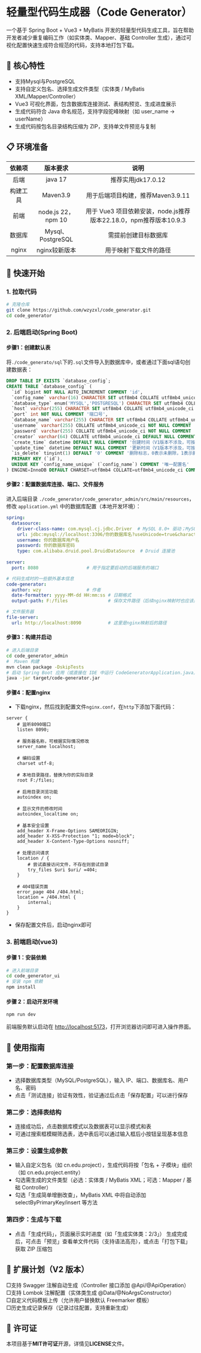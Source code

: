 # 轻量型代码生成器（Code Generator）

一个基于 Spring Boot + Vue3 + MyBatis 开发的轻量型代码生成工具，旨在帮助开发者减少重复编码工作（如实体类、Mapper、基础 Controller 生成），通过可视化配置快速生成符合规范的代码，支持本地打包下载。

## 🌟 核心特性

- 支持Mysql与PostgreSQL
- 支持自定义包名、选择生成文件类型（实体类 / MyBatis XML/Mapper/Controller）
- Vue3 可视化界面，包含数据库连接测试、表结构预览、生成进度展示
- 生成代码符合 Java 命名规范，支持字段驼峰映射（如 user_name → userName）
- 生成代码按包名目录结构压缩为 ZIP，支持单文件预览与复制

## 📋 环境准备

|依赖项|版本要求|说明|
|:--:|:--:|:--:|
|后端|java 17|推荐实用jdk17.0.12|
|构建工具|Maven3.9|用于后端项目构建，推荐Maven3.9.11|
|前端|node.js 22，npm 10|用于 Vue3 项目依赖安装，node.js推荐版本22.18.0，npm推荐版本10.9.3|
|数据库|Mysql、PostgreSQL|需提前创建目标数据库|
|nginx|nginx较新版本|用于映射下载文件的路径|

## 🚀 快速开始

### 1. 拉取代码

```sh
# 克隆仓库
git clone https://github.com/wzyzxl/code_generator.git
cd code_generator
```

### 2. 后端启动(Spring Boot)

#### 步骤1：创建默认表

将`./code_generato/sql`下的`.sql`文件导入到数据库中，或者通过下面sql语句创建数据表：

```sql
DROP TABLE IF EXISTS `database_config`;
CREATE TABLE `database_config` (
  `id` bigint NOT NULL AUTO_INCREMENT COMMENT 'id',
  `config_name` varchar(16) CHARACTER SET utf8mb4 COLLATE utf8mb4_unicode_ci NOT NULL COMMENT '配置名称',
  `database_type` enum('MYSQL','POSTGRESQL') CHARACTER SET utf8mb4 COLLATE utf8mb4_unicode_ci NOT NULL COMMENT '数据库类型，MYSQL或POSTGRESQL',
  `host` varchar(255) CHARACTER SET utf8mb4 COLLATE utf8mb4_unicode_ci NOT NULL COMMENT '主机地址',
  `port` int NOT NULL COMMENT '端口号',
  `database_name` varchar(255) CHARACTER SET utf8mb4 COLLATE utf8mb4_unicode_ci NOT NULL COMMENT '数据库名称',
  `username` varchar(255) COLLATE utf8mb4_unicode_ci NOT NULL COMMENT '用户名',
  `password` varchar(255) COLLATE utf8mb4_unicode_ci NOT NULL COMMENT '密码',
  `creator` varchar(64) COLLATE utf8mb4_unicode_ci DEFAULT NULL COMMENT '创建者标识（V1版本不涉及，可按需删除）',
  `create_time` datetime DEFAULT NULL COMMENT '创建时间（V1版本不涉及，可按需删除）',
  `update_time` datetime DEFAULT NULL COMMENT '更新时间（V1版本不涉及，可按需删除）',
  `is_delete` tinyint(1) DEFAULT '0' COMMENT '删除标志，0表示未删除，1表示删除，（V1版本不涉及，可按需删除）',
  PRIMARY KEY (`id`),
  UNIQUE KEY `config_name_unique` (`config_name`) COMMENT '唯一配置名'
) ENGINE=InnoDB DEFAULT CHARSET=utf8mb4 COLLATE=utf8mb4_unicode_ci COMMENT='用于存储页面中数据库的相关配置，方便后续直接连接相关配置数据库，而不用重复连接';
```

#### 步骤2：配置数据库连接、端口、文件服务

进入后端目录 `./code_generator/code_generator_admin/src/main/resources`，修改 `application.yml` 中的数据库配置（本地开发环境）：

```yaml
spring:
  datasource:
    driver-class-name: com.mysql.cj.jdbc.Driver  # MySQL 8.0+ 驱动；MySQL 5.7 用 com.mysql.jdbc.Driver
    url: jdbc:mysql://localhost:3306/你的数据库名?useUnicode=true&characterEncoding=utf8&serverTimezone=GMT%2B8
    username: 你的数据库用户名
    password: 你的数据库密码
    type: com.alibaba.druid.pool.DruidDataSource  # Druid 连接池
    
server:
  port: 8080                  # 用于指定要启动的后端服务的端口

# 代码生成时的一些额外基本信息
code-generator:
  author: wzy                 # 作者
  date-formatter: yyyy-MM-dd HH:mm:ss # 日期格式
  output-path: F:/files               # 保存文件路径（后续nginx映射时也应该是这个路径）

# 文件服务器
file-server:
  url: http://localhost:8090          # 这里是nginx映射后的路径
```

#### 步骤3：构建并启动

```sh
# 进入后端目录
cd code_generator_admin
#  Maven 构建
mvn clean package -DskipTests
# 启动 Spring Boot 应用（或直接在 IDE 中运行 CodeGeneratorApplication.java）
java -jar target/code-generator.jar
```

#### 步骤4：配置nginx

- 下载nginx，然后找到配置文件`nginx.conf`，在`http`下添加下面代码：

```apache_conf
server {
    # 监听8090端口
    listen 8090;

    # 服务器名称，可根据实际情况修改
    server_name localhost;
    
    # 编码设置
    charset utf-8;
    
    # 本地目录路径，替换为你的实际目录
    root F:/files;
    
    # 启用目录浏览功能
    autoindex on;

    # 显示文件的修改时间
    autoindex_localtime on;
    
    # 基本安全设置
    add_header X-Frame-Options SAMEORIGIN;
    add_header X-XSS-Protection "1; mode=block";
    add_header X-Content-Type-Options nosniff;
    
    # 处理访问请求
    location / {
        # 尝试直接访问文件，不存在则尝试目录
        try_files $uri $uri/ =404;
    }
    
    # 404错误页面
    error_page 404 /404.html;
    location = /404.html {
        internal;
    }
}
```

- 保存配置文件后，启动nginx即可

### 3. 前端启动(vue3)

#### 步骤 1：安装依赖

```sh
# 进入前端目录
cd code_generator_ui
# 安装 npm 依赖
npm install
```

#### 步骤 2：启动开发环境

```sh
npm run dev
```

前端服务默认启动在 [http://localhost:5173](http://localhost:5173)，打开浏览器访问即可进入操作界面。

## 📖 使用指南

### 第一步：配置数据库连接

- 选择数据库类型（MySQL/PostgreSQL），输入 IP、端口、数据库名、用户名、密码
- 点击「测试连接」验证有效性，验证通过后点击「保存配置」可以进行保存

### 第二步：选择表结构

- 连接成功后，点击数据库模式以及数据表可以显示模式和表
- 可通过搜索框模糊筛选表，选中表后可以通过输入框后小按钮呈现基本信息

### 第三步：设置生成参数

- 输入自定义包名（如 cn.edu.project），生成代码将按「包名 + 子模块」组织（如 cn.edu.project.entity）
- 勾选需生成的文件类型（必选：实体类 / MyBatis XML；可选：Mapper / 基础 Controller）
- 勾选「生成简单增删改查」，MyBatis XML 中将自动添加 selectByPrimaryKey/insert 等方法

### 第四步：生成与下载

- 点击「生成代码」，页面展示实时进度（如「生成实体类：2/3」）
  生成完成后，可点击「预览」查看单文件代码（支持语法高亮），或点击「打包下载」获取 ZIP 压缩包

## 📌 扩展计划（V2 版本）

□支持 Swagger 注解自动生成（Controller 接口添加 @Api/@ApiOperation）<br>
□支持 Lombok 注解配置（实体类生成 @Data/@NoArgsConstructor）<br>
□自定义代码模板上传（允许用户替换默认 Freemarker 模板）<br>
□历史生成记录保存（记录过往配置，支持重新生成）

## 📄 许可证

本项目基于**MIT许可证**开源，详情见**LICENSE**文件。

